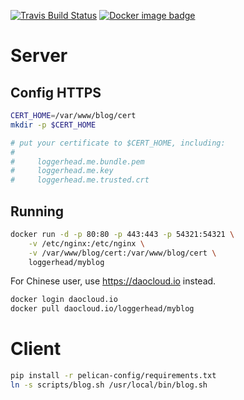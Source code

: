 [![Travis Build Status](https://travis-ci.org/loggerhead/myblog.svg?branch=master)](https://travis-ci.org/loggerhead/myblog)
[![Docker image badge](https://images.microbadger.com/badges/image/loggerhead/myblog.svg)](https://microbadger.com/images/loggerhead/myblog)

# Server
## Config HTTPS

```bash
CERT_HOME=/var/www/blog/cert
mkdir -p $CERT_HOME

# put your certificate to $CERT_HOME, including:
#
#     loggerhead.me.bundle.pem
#     loggerhead.me.key
#     loggerhead.me.trusted.crt
```

## Running
```bash
docker run -d -p 80:80 -p 443:443 -p 54321:54321 \
    -v /etc/nginx:/etc/nginx \
    -v /var/www/blog/cert:/var/www/blog/cert \
    loggerhead/myblog
```

For Chinese user, use https://daocloud.io instead.

```bash
docker login daocloud.io
docker pull daocloud.io/loggerhead/myblog
```

# Client

```bash
pip install -r pelican-config/requirements.txt
ln -s scripts/blog.sh /usr/local/bin/blog.sh
```
